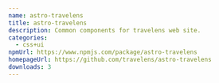 ```yaml
---
name: astro-travelens
title: astro-travelens
description: Common components for travelens web site.
categories:
  - css+ui
npmUrl: https://www.npmjs.com/package/astro-travelens
homepageUrl: https://github.com/travelens/astro-travelens
downloads: 3
---
```

